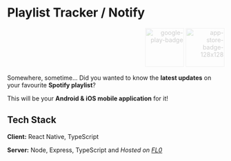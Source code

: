 


# Playlist Tracker / Notify

<div align="right">
    <img src="https://upload.wikimedia.org/wikipedia/commons/thumb/7/78/Google_Play_Store_badge_EN.svg/2560px-Google_Play_Store_badge_EN.svg.png" style="width: 90px; opacity: 0.2" alt="google-play-badge">
    <img src="https://upload.wikimedia.org/wikipedia/commons/thumb/3/3c/Download_on_the_App_Store_Badge.svg/1200px-Download_on_the_App_Store_Badge.svg.png" style="width: 90px; opacity: 0.2" alt="app-store-badge-128x128">
</div>

Somewhere, sometime... Did you wanted to know the **latest updates** on your favourite **Spotify playlist**? 

This will be your **Android & iOS mobile application** for it!



## Tech Stack

**Client:** React Native, TypeScript

**Server:** Node, Express, TypeScript and *Hosted on <a href="https://www.fl0.com">FL0</a>*




